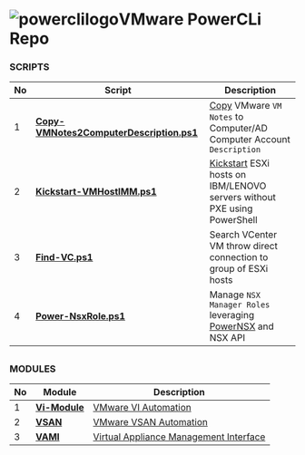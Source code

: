 # ![powerclilogo](https://cloud.githubusercontent.com/assets/6964549/17082247/44e1392e-517f-11e6-9cbe-9efa0277deaa.png)VMware PowerCLi Repo

### SCRIPTS

|No|Script|Description|
|----|----|----|
|1|[<b>Copy-VMNotes2ComputerDescription.ps1</b>](https://github.com/rgel/PowerCLi/blob/master/Scripts/Copy-VMNotes2ComputerDescription.ps1)|[Copy](https://ps1code.com/2015/12/14/copy-vmware-vm-notes-2-comp-descr) VMware `VM Notes` to Computer/AD Computer Account `Description`|
|2|[<b>Kickstart-VMHostIMM.ps1</b>](https://github.com/rgel/PowerCLi/tree/master/Kickstart)|[Kickstart](https://ps1code.com/2015/08/27/kickstart-esxi-ibm-lenovo-powershell) ESXi hosts on IBM/LENOVO servers without PXE using PowerShell|
|3|[<b>Find-VC.ps1</b>](https://github.com/rgel/PowerCLi/blob/master/Scripts/Find-VC.ps1)|Search VCenter VM throw direct connection to group of ESXi hosts|
|4|[<b>Power-NsxRole.ps1</b>](https://github.com/rgel/PowerCLi/blob/master/NSX)|Manage `NSX Manager Roles` leveraging [PowerNSX](https://github.com/vmware/powernsx) and NSX API|


##
### MODULES

|No|Module|Description|
|----|----|----|
|1|[<b>Vi-Module</b>](https://github.com/rgel/PowerCLi/tree/master/Vi-Module)|[VMware VI Automation](https://ps1code.com/category/vmware-powercli/vi-module)|
|2|[<b>VSAN</b>](https://github.com/rgel/PowerCLi/tree/master/VSAN)|[VMware VSAN Automation](https://ps1code.com/category/vmware-powercli/vsan)
|3|[<b>VAMI</b>](https://github.com/rgel/PowerCLi/tree/master/VAMI)|[Virtual Appliance Management Interface](https://ps1code.com/2017/05/11/vami-powercli-module)
